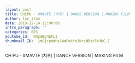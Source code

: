 ```yaml
---
layout: post
title: CHIPU - #MAVTE (치푸) | DANCE VERSION | MAKING FILM
author: loc_tran
date: 2018-12-14 12:00:00
intro_paragraph: ''
categories: BTS
youtube_id:  WdpdBgNpFLI
thumbnail_ID:  1mSjcpoWHs1AoPmkYe3NrsB5zk5t9DG_I
---
```

CHIPU - #MAVTE (치푸) | DANCE VERSION | MAKING FILM
